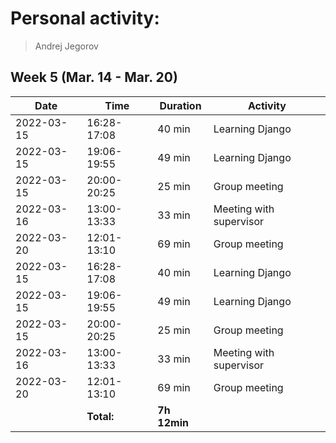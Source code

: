 # Personal activity:
> Andrej Jegorov

## Week 5 (Mar. 14 - Mar. 20)

| **Date**  | **Time**      | **Duration**  | **Activity** |
| --------  | ------------- | ------------  | ------------ |
| 2022-03-15 | 16:28-17:08 | 40 min | Learning Django |
| 2022-03-15 | 19:06-19:55 | 49 min | Learning Django |
| 2022-03-15 | 20:00-20:25 | 25 min | Group meeting |
| 2022-03-16 | 13:00-13:33 | 33 min | Meeting with supervisor |
| 2022-03-20 | 12:01-13:10 | 69 min | Group meeting |
| 2022-03-15 | 16:28-17:08 | 40 min | Learning Django |
| 2022-03-15 | 19:06-19:55 | 49 min | Learning Django |
| 2022-03-15 | 20:00-20:25 | 25 min | Group meeting |
| 2022-03-16 | 13:00-13:33 | 33 min | Meeting with supervisor |
| 2022-03-20 | 12:01-13:10 | 69 min | Group meeting |
|  | **Total:** | **7h 12min** | |